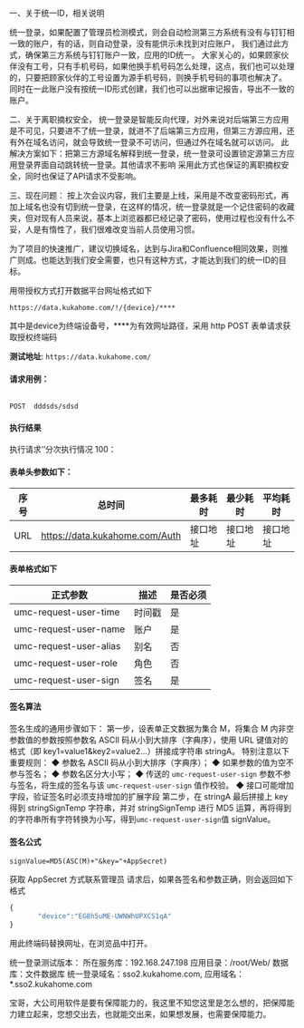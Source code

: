 ### 
一、关于统一ID，相关说明

统一登录，如果配置了管理员检测模式，则会自动检测第三方系统有没有与钉钉相一致的账户，有的话，则自动登录，没有能供示未找到对应账户，
我们通过此方式，确保第三方系统与钉钉账户一致，应用的ID统一。
大家关心的，如果顾家伙伴没有工号，只有手机号码，如果他换手机号码怎么处理，这点，我们也可以处理的，只要把顾家伙伴的工号设置为源手机号码，则换手机号码的事项也解决了。
同时在一此账户没有按统一ID形式创建，我们也可以出据审记报告，导出不一致的账户。

二、关于离职摘权安全，
统一登录是智能反向代理，对外来说对后端第三方应用是不可见，只要进不了统一登录，就进不了后端第三方应用，但第三方源应用，还有外在域名访问，就会导致统一登录不可访问，但通过外在域名就可以访问。
此解决方案如下：把第三方源域名解释到统一登录，统一登录可设置锁定源第三方应用登录界面自动跳转统一登录。其他请求不影响
采用此方式也保证的离职摘权安全，同时也保证了API请求不受影响。

三、现在问题：
按上次会议内容，我们主要是上线，采用是不改变密码形式，再加上域名也没有切到统一登录，在这样的情况，统一登录就是一个记住密码的收藏夹，但对现有人员来说，基本上浏览器都已经记录了密码，使用过程也没有什么不妥，人是有惰性了，我们很难改变当前人员使用习惯。

为了项目的快速推广，建议切换域名，达到与Jira和Confluence相同效果，则推广则成。也能达到我们安全需要，也只有这种方式，才能达到我们的统一ID的目标。



用带授权方式打开数据平台网址格式如下
```
https://data.kukahome.com/!/{device}/****

```
其中是device为终端设备号，****为有效网址路径，采用 http POST 表单请求获取授权终端码
 
**测试地址**:  `https://data.kukahome.com/`
  


#### 请求用例：
```

POST  dddsds/sdsd
```

#### 执行结果
执行请求‘’分次执行情况
100：



#### 表单头参数如下：

| 序号 | 总时间 |最多耗时|最少耗时|平均耗时|
| --- | --| --|--- |-- |
| URL          | https://data.kukahome.com/Auth    | 接口地址     |接口地址 |接口地址 |

#### 表单格式如下

| 正式参数               | 描述   | 是否必须 |
| ---------------------- | ------ | -------- |
| umc-request-user-time  | 时间戳 | 是       |
| umc-request-user-name  | 账户   | 是       |
| umc-request-user-alias | 别名   | 否       |
| umc-request-user-role  | 角色   | 否       |
| umc-request-user-sign  | 签名   | 是       |

#### 签名算法

签名生成的通用步骤如下：
第一步，设表单正文数据为集合 M，将集合 M 内非空参数值的参数按照参数名 ASCII 码从小到大排序（字典序），使用 URL 键值对的格式（即 key1=value1&key2=value2…）拼接成字符串 stringA。
特别注意以下重要规则：
◆ 参数名 ASCII 码从小到大排序（字典序）；
◆ 如果参数的值为空不参与签名；
◆ 参数名区分大小写；
◆ 传送的 `umc-request-user-sign` 参数不参与签名，将生成的签名与该 `umc-request-user-sign` 值作校验。
◆ 接口可能增加字段，验证签名时必须支持增加的扩展字段
第二步，在 stringA 最后拼接上 key 得到 stringSignTemp 字符串，并对 stringSignTemp 进行 MD5 运算，再将得到的字符串所有字符转换为小写，得到`umc-request-user-sign`值 signValue。

#### 签名公式

``` 
signValue=MD5(ASC(M)+"&key="+AppSecret)
```

获取 AppSecret 方式联系管理员
请求后，如果各签名和参数正确，则会返回如下格式

``` js
{
       "device":"EG8h5uME-UWNWhUPXCS1qA"
}
```

用此终端码替换网址，在浏览品中打开。

统一登录测试版本：
所在服务库：192.168.247.198
应用目录：/root/Web/
数据库：文件数据库
统一登录域名：sso2.kukahome.com,
应用域名：*.sso2.kukahome.com



宝哥，大公司用软件是要有保障能力的，我这里不知您这里是怎么想的，把保障能力建立起来，您想交出去，也就能交出来，如果想发展，也需要保障能力。